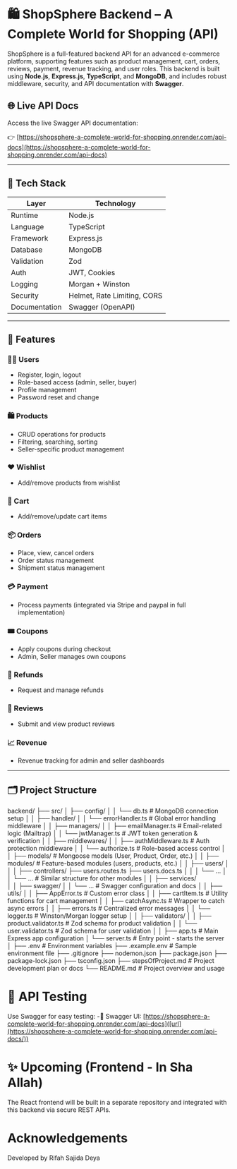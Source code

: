 # 🛍️ ShopSphere Backend – A Complete World for Shopping (API)

ShopSphere is a full-featured backend API for an advanced e-commerce platform, supporting features such as product management, cart, orders, reviews, payment, revenue tracking, and user roles. This backend is built using **Node.js**, **Express.js**, **TypeScript**, and **MongoDB**, and includes robust middleware, security, and API documentation with **Swagger**.

## 🌐 Live API Docs

Access the live Swagger API documentation:

👉 [https://shopsphere-a-complete-world-for-shopping.onrender.com/api-docs](https://shopsphere-a-complete-world-for-shopping.onrender.com/api-docs)

---

## 🧰 Tech Stack

| Layer        | Technology         |
|--------------|--------------------|
| Runtime      | Node.js            |
| Language     | TypeScript         |
| Framework    | Express.js         |
| Database     | MongoDB            |
| Validation   | Zod                |
| Auth         | JWT, Cookies       |
| Logging      | Morgan + Winston   |
| Security     | Helmet, Rate Limiting, CORS |
| Documentation| Swagger (OpenAPI)  |

---

## 🚀 Features

### 🧑‍💻 Users
- Register, login, logout
- Role-based access (admin, seller, buyer)
- Profile management
- Password reset and change

### 🛍️ Products
- CRUD operations for products
- Filtering, searching, sorting
- Seller-specific product management

### ❤️ Wishlist
- Add/remove products from wishlist

### 🛒 Cart
- Add/remove/update cart items

### 📦 Orders
- Place, view, cancel orders
- Order status management
- Shipment status management 

### 💳 Payment
- Process payments (integrated via Stripe and paypal in full implementation)

### 🎟️ Coupons
- Apply coupons during checkout
- Admin, Seller manages own coupons

### 🔁 Refunds
- Request and manage refunds

### 🌟 Reviews
- Submit and view product reviews

### 📈 Revenue
- Revenue tracking for admin and seller dashboards

---

## 🗂️ Project Structure

backend/
├── src/
│   ├── config/
│   │   └── db.ts                   # MongoDB connection setup
│
│   ├── handler/
│   │   └── errorHandler.ts        # Global error handling middleware
│
│   ├── managers/
│   │   ├── emailManager.ts        # Email-related logic (Mailtrap)
│   │   └── jwtManager.ts          # JWT token generation & verification
│
│   ├── middlewares/
│   │   ├── authMiddleware.ts      # Auth protection middleware
│   │   └── authorize.ts           # Role-based access control
│
│   ├── models/                    # Mongoose models (User, Product, Order, etc.)
│
│   ├── modules/                   # Feature-based modules (users, products, etc.)
│   │   ├── users/
│   │   │   ├── controllers/
            ├── users.routes.ts
            ├── users.docs.ts
│   │   │   └── ...
│   │   └── ...                    # Similar structure for other modules
│
│   ├── services/                  
│
│   ├── swagger/
│   │   └── ...                    # Swagger configuration and docs
│
│   ├── utils/
│   │   ├── AppError.ts            # Custom error class
│   │   ├── cartItem.ts            # Utility functions for cart management
│   │   ├── catchAsync.ts          # Wrapper to catch async errors
│   │   ├── errors.ts              # Centralized error messages
│   │   └── logger.ts              # Winston/Morgan logger setup
│
│   ├── validators/
│   │   ├── product.validator.ts   # Zod schema for product validation
│   │   └── user.validator.ts      # Zod schema for user validation
│
│   ├── app.ts                     # Main Express app configuration
│   └── server.ts                  # Entry point - starts the server
│
├── .env                           # Environment variables
├── .example.env                   # Sample environment file
├── .gitignore
├── nodemon.json
├── package.json
├── package-lock.json
├── tsconfig.json
├── stepsOfProject.md              # Project development plan or docs
└── README.md                      # Project overview and usage

# 🧪 API Testing
Use Swagger for easy testing:
-📄 Swagger UI: [https://shopsphere-a-complete-world-for-shopping.onrender.com/api-docs]([url](https://shopsphere-a-complete-world-for-shopping.onrender.com/api-docs/))


# ✨ Upcoming (Frontend - In Sha Allah)
The React frontend will be built in a separate repository and integrated with this backend via secure REST APIs.

# Acknowledgements
Developed by Rifah Sajida Deya
